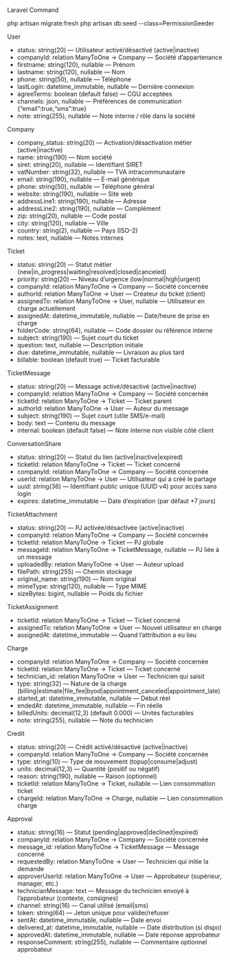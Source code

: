 Laravel Command

php artisan migrate:fresh
php artisan db:seed --class=PermissionSeeder

User
- status: string(20) — Utilisateur activé/désactivé (active|inactive)
- companyId: relation ManyToOne → Company — Société d’appartenance
- firstname: string(120), nullable — Prénom
- lastname: string(120), nullable — Nom
- phone: string(50), nullable — Téléphone
- lastLogin: datetime_immutable, nullable — Dernière connexion
- agreeTerms: boolean (default false) — CGU acceptées
- channels: json, nullable — Préférences de communication {“email”:true,“sms”:true}
- note: string(255), nullable — Note interne / rôle dans la société

Company
- company_status: string(20) — Activation/désactivation métier (active|inactive)
- name: string(190) — Nom société
- siret: string(20), nullable — Identifiant SIRET
- vatNumber: string(32), nullable — TVA intracommunautaire
- email: string(190), nullable — E-mail générique
- phone: string(50), nullable — Téléphone général
- website: string(190), nullable — Site web
- addressLine1: string(190), nullable — Adresse
- addressLine2: string(190), nullable — Complément
- zip: string(20), nullable — Code postal
- city: string(120), nullable — Ville
- country: string(2), nullable — Pays (ISO-2)
- notes: text, nullable — Notes internes

Ticket
- status: string(20) — Statut métier (new|in_progress|waiting|resolved|closed|canceled)
- priority: string(20) — Niveau d’urgence (low|normal|high|urgent)
- companyId: relation ManyToOne → Company — Société concernée
- authorId: relation ManyToOne → User — Créateur du ticket (client)
- assignedTo: relation ManyToOne → User, nullable — Utilisateur en charge actuellement
- assignedAt: datetime_immutable, nullable — Date/heure de prise en charge
- folderCode: string(64), nullable — Code dossier ou référence interne
- subject: string(190) — Sujet court du ticket
- question: text, nullable — Description initiale
- due: datetime_immutable, nullable — Livraison au plus tard
- billable: boolean (default true) — Ticket facturable

TicketMessage
- status: string(20) — Message activé/désactivé (active|inactive)
- companyId: relation ManyToOne → Company — Société concernée
- ticketId: relation ManyToOne → Ticket — Ticket parent
- authorId: relation ManyToOne → User — Auteur du message
- subject: string(190) — Sujet court (utile SMS/e-mail)
- body: text — Contenu du message
- internal: boolean (default false) — Note interne non visible côté client

ConversationShare
- status: string(20) — Statut du lien (active|inactive|expired)
- ticketId: relation ManyToOne → Ticket — Ticket concerné
- companyId: relation ManyToOne → Company — Société concernée
- userId: relation ManyToOne → User — Utilisateur qui a créé le partage
- uuid: string(36) — Identifiant public unique (UUID v4) pour accès sans login
- expires: datetime_immutable — Date d’expiration (par défaut +7 jours)

TicketAttachment
- status: string(20) — PJ activée/désactivée (active|inactive)
- companyId: relation ManyToOne → Company — Société concernée
- ticketId: relation ManyToOne → Ticket — PJ globale
- messageId: relation ManyToOne → TicketMessage, nullable — PJ liée à un message
- uploadedBy: relation ManyToOne → User — Auteur upload
- filePath: string(255) — Chemin stockage
- original_name: string(190) — Nom original
- mimeType: string(120), nullable — Type MIME
- sizeBytes: bigint, nullable — Poids du fichier

TicketAssignment
- ticketId: relation ManyToOne → Ticket — Ticket concerné
- assignedTo: relation ManyToOne → User — Nouvel utilisateur en charge
- assignedAt: datetime_immutable — Quand l’attribution a eu lieu

Charge
- companyId: relation ManyToOne → Company — Société concernée
- ticketId: relation ManyToOne → Ticket — Ticket concerné
- technician_id: relation ManyToOne → User — Technicien qui saisit
- type: string(32) — Nature de la charge (billing|estimate|file_fee|byod|appointment_canceled|appointment_late)
- started_at: datetime_immutable, nullable — Début réel
- endedAt: datetime_immutable, nullable — Fin réelle
- billedUnits: decimal(12,3) (default 0.000) — Unités facturables
- note: string(255), nullable — Note du technicien

Credit
- status: string(20) — Crédit activé/désactivé (active|inactive)
- companyId: relation ManyToOne → Company — Société concernée
- type: string(10) — Type de mouvement (topup|consume|adjust)
- units: decimal(12,3) — Quantité (positif ou négatif)
- reason: string(190), nullable — Raison (optionnel)
- ticketId: relation ManyToOne → Ticket, nullable — Lien consommation ticket
- chargeId: relation ManyToOne → Charge, nullable — Lien consommation charge

Approval
- status: string(16) — Statut (pending|approved|declined|expired)
- companyId: relation ManyToOne → Company — Société concernée
- message_id: relation ManyToOne → TicketMessage — Message concerné
- requestedBy: relation ManyToOne → User — Technicien qui initie la demande
- approverUserId: relation ManyToOne → User — Approbateur (supérieur, manager, etc.)
- technicianMessage: text — Message du technicien envoyé à l’approbateur (contexte, consignes)
- channel: string(16) — Canal utilisé (email|sms)
- token: string(64) — Jeton unique pour valider/refuser
- sentAt: datetime_immutable, nullable — Date envoi
- delivered_at: datetime_immutable, nullable — Date distribution (si dispo)
- approvedAt: datetime_immutable, nullable — Date réponse approbateur
- responseComment: string(255), nullable — Commentaire optionnel approbateur
